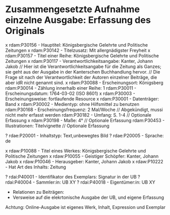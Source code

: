 # Zusammengesetzte Aufnahme einzelne Ausgabe: Erfassung des Originals
x rdam:P30156 - Hauptitel:                                                   Königsbergische Gelehrte und Politische Zeitungen
x rdam:P30142 - Titelzusatz:                                                 Mit allergnädigster Freyheit
x rdam:P30157 - Titel einer Reihe:                                           Königsbergische Gelehrte und Politische Zeitungen
x rdam:P30117 - Verantwortlichkeitsangabe:                                   Kanter, Johann Jakob
  // Hier ist die Verantwortlichkeitsangabe für die Zeitung als Ganzes; sie geht aus der Ausgabe in der Kanterschen Buchhandlung hervor.
  // Die Frage sit nach der Verantwortlichkeit der Autoren einzelner Beiträge, die aber idR nicht genannt sind.
x rdam:P30088 - Erscheinungsort:                                             Königsberg
  rdam:P30014 - Zählung innerhalb einer Reihe:                               1
  rdam:P30011 - Erscheinungsdatum:                                           1764-03-02 (ISO 8601)
x rdam:P30003 - Erscheinungsweise:                                           fortlaufende Resource
x rdam:P30001 - Datenträger:                                                 Band
x rdam:P30002 - Medientyp:                                                   ohne Hilfsmittel zu benutzen
  rdam:P30168 - Erscheinungsfrequenz:                                        2 Mal/Woche 
  // Abgekündigt, mussi nicht mehr erfasst werden
rdam:P30182 - Umfang:                                                      S. 1-4
  // Optionale Erfassung
x rdam:P30198 - Maße:                                                        4°
  // Optionale Erfassung
rdam:P30453 - Illustrationen:                                              Titelvignette
  // Optionale Erfassung

? rdae:P20001 - Inhaltstyp:                                                  Text,unbewegtes Bild
? rdae:P20005 - Sprache:                                                     de

x rdaw:P10088 - Titel eines Werkes:                                          Königsbergische Gelehrte und Politische Zeitungen
x rdaw:P10055 - Geistiger Schöpfer:                                          Kanter, Johann Jakob
x rdaw:P10046 - Herausgeber:                                                 Kanter, Johann Jakob
x rdaw:P10222 - Hat Art des Inhalts:                                         Zeitung

? rdai:P40001 - Identifikator des Exemplars:                                 Signatur in der UB
? rdai:P40004 - Sammler:in:                                                  UB XY
? rdai:P40018 - Eigentümer:in:                                               UB XY



+ Relationen zu Beiträgen:
+ Versweise auf die elekrtonische Ausgabe der UB, und eigene Erfassung

Achtung: Online-Ausgabe ist eigenes Werk, Inhalt, Expression und Exemplar



